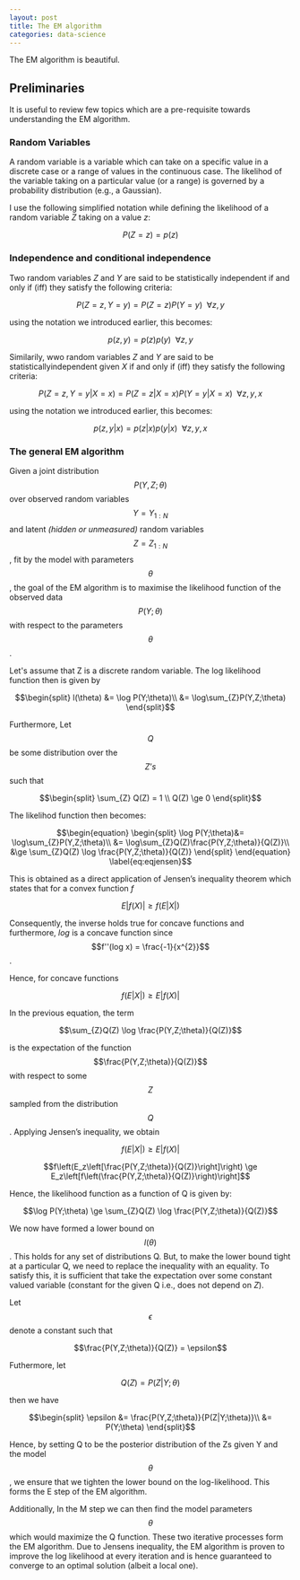 ```yaml
---
layout: post
title: The EM algorithm
categories: data-science
---
```


The EM algorithm is beautiful.

Preliminaries
-------------

It is useful to review few topics which are a pre-requisite towards
understanding the EM algorithm.

### Random Variables

A random variable is a variable which can take on a specific value in a discrete case or a range of values in the continuous case. The likelihod of the variable taking on a particular value (or a range) is governed by a probability distribution (e.g., a Gaussian).

I use the following simplified notation while defining the likelihood of a random variable *Z* taking on a value *z*:

$$P(Z=z)= p(z)$$

### Independence and conditional independence

Two random variables *Z* and *Y* are said to be statistically
independent if and only if (iff) they satisfy the following criteria:

$$P(Z=z,Y=y) = P(Z=z)P(Y=y) ~~\forall z,y$$

using the notation we introduced earlier, this becomes:

$$p(z,y) = p(z)p(y) ~~\forall z,y$$

Similarily, wwo random variables *Z* and *Y* are said to be statisticallyindependent given *X* if and only if (iff) they satisfy the following criteria:

$$P(Z=z,Y=y|X=x) = P(Z=z|X=x)P(Y=y|X=x) ~~\forall z,y,x$$

using the notation we introduced earlier, this becomes:

$$p(z,y|x) = p(z|x)p(y|x) ~~\forall z,y,x$$


### The general EM algorithm

Given a joint distribution $$P(Y,Z;\theta)$$ over observed random
variables $$Y=Y_{1:N}$$ and latent *(hidden or unmeasured)* random variables $$Z={Z_{1:N}}$$, fit by the model with parameters $$\theta$$, the goal of the EM algorithm is to maximise the likelihood function of the observed data $$P(Y;\theta)$$ with respect to the parameters $$\theta$$.

Let's assume that Z is a discrete random variable.
The log likelihood function then is given by

$$\begin{split}
l(\theta) &= \log P(Y;\theta)\\
&= \log\sum_{Z}P(Y,Z;\theta)
\end{split}$$

Furthermore, Let $$Q$$ be some distribution over the $$Z’s$$ such that

$$\begin{split}
\sum_{Z} Q(Z) = 1 \\
Q(Z) \ge 0
\end{split}$$

The likelihod function then becomes:

$$\begin{equation}
\begin{split}
\log P(Y;\theta)&= \log\sum_{Z}P(Y,Z;\theta)\\
&= \log\sum_{Z}Q(Z)\frac{P(Y,Z;\theta)}{Q(Z)}\\
&\ge \sum_{Z}Q(Z) \log \frac{P(Y,Z;\theta)}{Q(Z)}
\end{split}
\end{equation}
\label{eq:eqjensen}$$

This is obtained as a direct application of Jensen’s inequality theorem which states that for a convex function *f*

$$E\left|f(X)\right| \ge f(E\left|X\right|)$$

Consequently, the inverse holds true for concave functions and furthermore, *log* is a concave function since $$f''(log x) = \frac{-1}{x^{2}}$$.

Hence, for concave functions

$$f(E\left|X\right|) \ge E\left|f\left(X\right)\right|$$


In the previous equation, the term

$$\sum_{Z}Q(Z) \log \frac{P(Y,Z;\theta)}{Q(Z)}$$

is the expectation of the function $$\frac{P(Y,Z;\theta)}{Q(Z)}$$
with respect to some $$Z$$ sampled from the distribution $$Q$$. Applying Jensen’s inequality, we obtain

$$f\left(E\left|X\right|\right) \ge E\left|f\left(X\right)\right|$$

$$f\left(E_z\left[\frac{P(Y,Z;\theta)}{Q(Z)}\right]\right) \ge E_z\left[f\left(\frac{P(Y,Z;\theta)}{Q(Z)}\right)\right]$$

Hence, the likelihood function as a function of Q is given by:

$$\log P(Y;\theta) \ge \sum_{Z}Q(Z) \log \frac{P(Y,Z;\theta)}{Q(Z)}$$

We now have formed a lower bound on $$l(\theta)$$.
This holds for any set of distributions Q. But, to make the lower bound tight at a particular Q, we need to replace the inequality with an equality. To satisfy this, it is sufficient that take the expectation over some constant valued variable (constant for the given Q i.e., does not depend on $Z$).

Let $$\epsilon$$ denote a constant such that

$$\frac{P(Y,Z;\theta)}{Q(Z)} = \epsilon$$

Futhermore, let

$$Q(Z) = P(Z|Y;\theta)$$

then we have

$$\begin{split}
\epsilon &= \frac{P(Y,Z;\theta)}{P(Z|Y;\theta)}\\
&= P(Y;\theta)
\end{split}$$

Hence, by setting Q to be the posterior distribution of the Zs given Y
and the model $$\theta$$, we ensure that we tighten the lower bound on the log-likelihood. This forms the E step of the EM algorithm.

Additionally, In the M step we can then find the model parameters $$\theta$$ which would maximize the Q function. These two iterative processes form the EM algorithm. Due to Jensens inequality, the EM
algorithm is proven to improve the log likelihood at every iteration and is hence guaranteed to converge to an optimal solution (albeit a local one).
